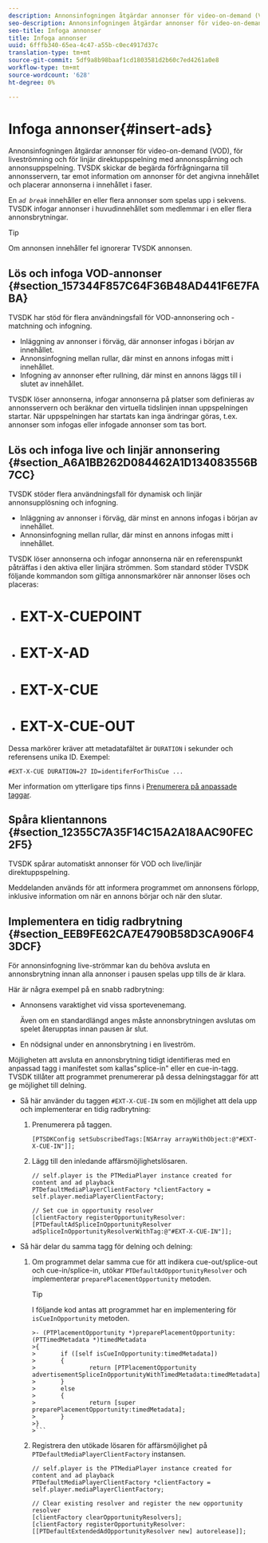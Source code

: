 ```yaml
---
description: Annonsinfogningen åtgärdar annonser för video-on-demand (VOD), för liveströmning och för linjär direktuppspelning med annonsspårning och annonsuppspelning. TVSDK skickar de begärda förfrågningarna till annonsservern, tar emot information om annonser för det angivna innehållet och placerar annonserna i innehållet i faser.
seo-description: Annonsinfogningen åtgärdar annonser för video-on-demand (VOD), för liveströmning och för linjär direktuppspelning med annonsspårning och annonsuppspelning. TVSDK skickar de begärda förfrågningarna till annonsservern, tar emot information om annonser för det angivna innehållet och placerar annonserna i innehållet i faser.
seo-title: Infoga annonser
title: Infoga annonser
uuid: 6fffb340-65ea-4c47-a55b-c0ec4917d37c
translation-type: tm+mt
source-git-commit: 5df9a8b98baaf1cd1803581d2b60c7ed4261a0e8
workflow-type: tm+mt
source-wordcount: '628'
ht-degree: 0%

---
```



# Infoga annonser{#insert-ads}

Annonsinfogningen åtgärdar annonser för video-on-demand (VOD), för liveströmning och för linjär direktuppspelning med annonsspårning och annonsuppspelning. TVSDK skickar de begärda förfrågningarna till annonsservern, tar emot information om annonser för det angivna innehållet och placerar annonserna i innehållet i faser.

En *`ad break`* innehåller en eller flera annonser som spelas upp i sekvens. TVSDK infogar annonser i huvudinnehållet som medlemmar i en eller flera annonsbrytningar.

>[!TIP]
>
>Om annonsen innehåller fel ignorerar TVSDK annonsen.

## Lös och infoga VOD-annonser {#section_157344F857C64F36B48AD441F6E7FABA}

TVSDK har stöd för flera användningsfall för VOD-annonsering och -matchning och infogning.

* Inläggning av annonser i förväg, där annonser infogas i början av innehållet.
* Annonsinfogning mellan rullar, där minst en annons infogas mitt i innehållet.
* Infogning av annonser efter rullning, där minst en annons läggs till i slutet av innehållet.

TVSDK löser annonserna, infogar annonserna på platser som definieras av annonsservern och beräknar den virtuella tidslinjen innan uppspelningen startar. När uppspelningen har startats kan inga ändringar göras, t.ex. annonser som infogas eller infogade annonser som tas bort.

## Lös och infoga live och linjär annonsering {#section_A6A1BB262D084462A1D134083556B7CC}

TVSDK stöder flera användningsfall för dynamisk och linjär annonsupplösning och infogning.

* Inläggning av annonser i förväg, där minst en annons infogas i början av innehållet.
* Annonsinfogning mellan rullar, där minst en annons infogas mitt i innehållet.

TVSDK löser annonserna och infogar annonserna när en referenspunkt påträffas i den aktiva eller linjära strömmen. Som standard stöder TVSDK följande kommandon som giltiga annonsmarkörer när annonser löses och placeras:

* # EXT-X-CUEPOINT
* # EXT-X-AD
* # EXT-X-CUE
* # EXT-X-CUE-OUT

Dessa markörer kräver att metadatafältet är `DURATION` i sekunder och referensens unika ID. Exempel:

```
#EXT-X-CUE DURATION=27 ID=identiferForThisCue ... 
```

Mer information om ytterligare tips finns i [Prenumerera på anpassade taggar](../ad-insertion/c-psdk-ios-1.4-custom-tags-configure/t-psdk-ios-1.4-custom-tags-subscribe.md).

## Spåra klientannons {#section_12355C7A35F14C15A2A18AAC90FEC2F5}

TVSDK spårar automatiskt annonser för VOD och live/linjär direktuppspelning.

Meddelanden används för att informera programmet om annonsens förlopp, inklusive information om när en annons börjar och när den slutar.

## Implementera en tidig radbrytning {#section_EEB9FE62CA7E4790B58D3CA906F43DCF}

För annonsinfogning live-strömmar kan du behöva avsluta en annonsbrytning innan alla annonser i pausen spelas upp tills de är klara.

Här är några exempel på en snabb radbrytning:

* Annonsens varaktighet vid vissa sportevenemang.

   Även om en standardlängd anges måste annonsbrytningen avslutas om spelet återupptas innan pausen är slut.
* En nödsignal under en annonsbrytning i en liveström.

Möjligheten att avsluta en annonsbrytning tidigt identifieras med en anpassad tagg i manifestet som kallas&quot;splice-in&quot; eller en cue-in-tagg. TVSDK tillåter att programmet prenumererar på dessa delningstaggar för att ge möjlighet till delning.

* Så här använder du taggen `#EXT-X-CUE-IN` som en möjlighet att dela upp och implementerar en tidig radbrytning:

   1. Prenumerera på taggen.

      ```
      [PTSDKConfig setSubscribedTags:[NSArray arrayWithObject:@"#EXT-X-CUE-IN"]];
      ```

   1. Lägg till den inledande affärsmöjlighetslösaren.

      ```
      // self.player is the PTMediaPlayer instance created for content and ad playback 
      PTDefaultMediaPlayerClientFactory *clientFactory = self.player.mediaPlayerClientFactory; 
      
      // Set cue in opportunity resolver 
      [clientFactory registerOpportunityResolver:[PTDefaultAdSpliceInOpportunityResolver adSpliceInOpportunityResolverWithTag:@"#EXT-X-CUE-IN"]];
      ```

* Så här delar du samma tagg för delning och delning:

   1. Om programmet delar samma cue för att indikera cue-out/splice-out och cue-in/splice-in, utökar `PTDefaultAdOpportunityResolver` och implementerar `preparePlacementOpportunity` metoden.

      >[!TIP]
      >
      >I följande kod antas att programmet har en implementering för `isCueInOpportunity` metoden.
      >
      >
      ```
      >- (PTPlacementOpportunity *)preparePlacementOpportunity:(PTTimedMetadata *)timedMetadata 
      >{ 
      >       if ([self isCueInOpportunity:timedMetadata]) 
      >       { 
      >               return [PTPlacementOpportunity advertisementSpliceInOpportunityWithTimedMetadata:timedMetadata]; 
      >       } 
      >       else 
      >       { 
      >               return [super preparePlacementOpportunity:timedMetadata]; 
      >       } 
      >}
      >```

   1. Registrera den utökade lösaren för affärsmöjlighet på `PTDefaultMediaPlayerClientFactory` instansen.

      ```
      // self.player is the PTMediaPlayer instance created for content and ad playback 
      PTDefaultMediaPlayerClientFactory *clientFactory = self.player.mediaPlayerClientFactory; 
      
      // Clear existing resolver and register the new opportunity resolver 
      [clientFactory clearOpportunityResolvers]; 
      [clientFactory registerOpportunityResolver:[[PTDefaultExtendedAdOpportunityResolver new] autorelease]];
      ```

